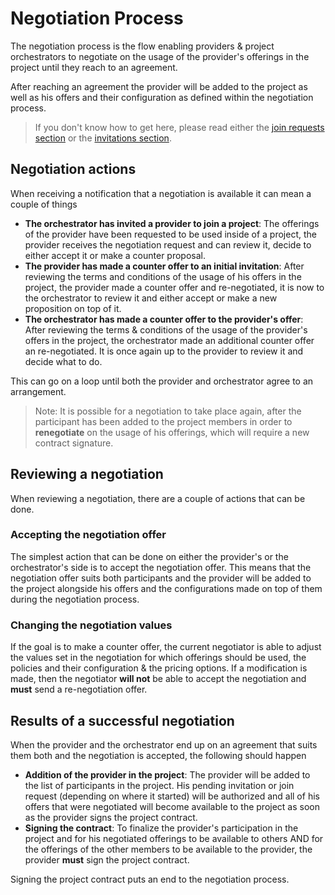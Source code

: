 # Negotiation Process

The negotiation process is the flow enabling providers & project orchestrators to negotiate on the usage of the provider's offerings in the project until they reach to an agreement.

After reaching an agreement the provider will be added to the project as well as his offers and their configuration as defined within the negotiation process.

> If you don't know how to get here, please read either the [join requests section](./join-requests.md) or the [invitations section](./invitations.md).

## Negotiation actions

When receiving a notification that a negotiation is available it can mean a couple of things

- **The orchestrator has invited a provider to join a project**: The offerings of the provider have been requested to be used inside of a project, the provider receives the negotiation request and can review it, decide to either accept it or make a counter proposal.
- **The provider has made a counter offer to an initial invitation**: After reviewing the terms and conditions of the usage of his offers in the project, the provider made a counter offer and re-negotiated, it is now to the orchestrator to review it and either accept or make a new proposition on top of it.
- **The orchestrator has made a counter offer to the provider's offer**: After reviewing the terms & conditions of the usage of the provider's offers in the project, the orchestrator made an additional counter offer an re-negotiated. It is once again up to the provider to review it and decide what to do.

This can go on a loop until both the provider and orchestrator agree to an arrangement.

> Note: It is possible for a negotiation to take place again, after the participant has been added to the project members in order to **renegotiate** on the usage of his offerings, which will require a new contract signature.

## Reviewing a negotiation

When reviewing a negotiation, there are a couple of actions that can be done.

### Accepting the negotiation offer

The simplest action that can be done on either the provider's or the orchestrator's side is to accept the negotiation offer. This means that the negotiation offer suits both participants and the provider will be added to the project alongside his offers and the configurations made on top of them during the negotiation process.

### Changing the negotiation values

If the goal is to make a counter offer, the current negotiator is able to adjust the values set in the negotiation for which offerings should be used, the policies and their configuration & the pricing options. If a modification is made, then the negotiator **will not** be able to accept the negotiation and **must** send a re-negotiation offer.

## Results of a successful negotiation

When the provider and the orchestrator end up on an agreement that suits them both and the negotiation is accepted, the following should happen

- **Addition of the provider in the project**: The provider will be added to the list of participants in the project. His pending invitation or join request (depending on where it started) will be authorized and all of his offers that were negotiated will become available to the project as soon as the provider signs the project contract.
- **Signing the contract**: To finalize the provider's participation in the project and for his negotiated offerings to be available to others AND for the offerings of the other members to be available to the provider, the provider **must** sign the project contract.

Signing the project contract puts an end to the negotiation process.
